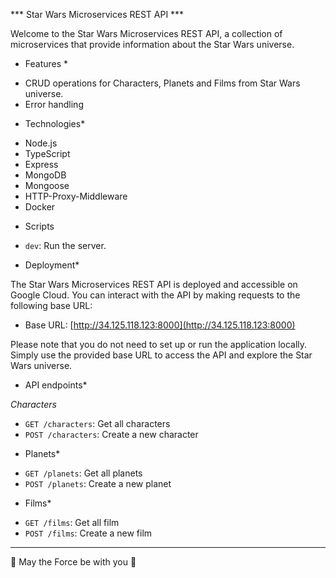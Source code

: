 *** Star Wars Microservices REST API ***

Welcome to the Star Wars Microservices REST API, a collection of microservices that provide information about the Star Wars universe.

* Features *

- CRUD operations for Characters, Planets and Films from Star Wars universe.
- Error handling

* Technologies*

- Node.js
- TypeScript
- Express
- MongoDB
- Mongoose
- HTTP-Proxy-Middleware
- Docker

* Scripts

- `dev`: Run the server.

* Deployment*

The Star Wars Microservices REST API is deployed and accessible on Google Cloud. You can interact with the API by making requests to the following base URL:

- Base URL: [http://34.125.118.123:8000](http://34.125.118.123:8000)

Please note that you do not need to set up or run the application locally. Simply use the provided base URL to access the API and explore the Star Wars universe.

* API endpoints*

*Characters*

- `GET /characters`: Get all characters
- `POST /characters`: Create a new character

* Planets*

- `GET /planets`: Get all planets
- `POST /planets`: Create a new planet

* Films*

- `GET /films`: Get all film
- `POST /films`: Create a new film

---

🚀 May the Force be with you 🌟
